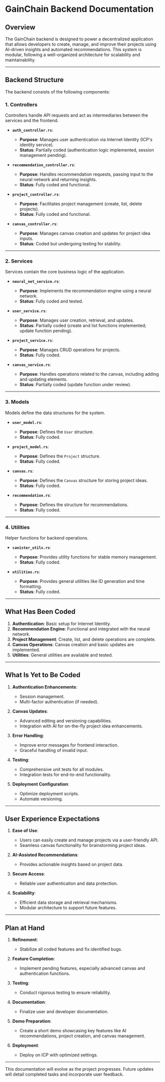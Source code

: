 # GainChain Backend Documentation

## Overview
The GainChain backend is designed to power a decentralized application that allows developers to create, manage, and improve their projects using AI-driven insights and automated recommendations. This system is modular, following a well-organized architecture for scalability and maintainability.

---

## Backend Structure
The backend consists of the following components:

### 1. **Controllers**
Controllers handle API requests and act as intermediaries between the services and the frontend.

- **`auth_controller.rs`**:
  - **Purpose**: Manages user authentication via Internet Identity (ICP's identity service).
  - **Status**: Partially coded (authentication logic implemented, session management pending).

- **`recommendation_controller.rs`**:
  - **Purpose**: Handles recommendation requests, passing input to the neural network and returning insights.
  - **Status**: Fully coded and functional.

- **`project_controller.rs`**:
  - **Purpose**: Facilitates project management (create, list, delete projects).
  - **Status**: Fully coded and functional.

- **`canvas_controller.rs`**:
  - **Purpose**: Manages canvas creation and updates for project idea inputs.
  - **Status**: Coded but undergoing testing for stability.

---

### 2. **Services**
Services contain the core business logic of the application.

- **`neural_net_service.rs`**:
  - **Purpose**: Implements the recommendation engine using a neural network.
  - **Status**: Fully coded and tested.

- **`user_service.rs`**:
  - **Purpose**: Manages user creation, retrieval, and updates.
  - **Status**: Partially coded (create and list functions implemented; update function pending).

- **`project_service.rs`**:
  - **Purpose**: Manages CRUD operations for projects.
  - **Status**: Fully coded.

- **`canvas_service.rs`**:
  - **Purpose**: Handles operations related to the canvas, including adding and updating elements.
  - **Status**: Partially coded (update function under review).

---

### 3. **Models**
Models define the data structures for the system.

- **`user_model.rs`**:
  - **Purpose**: Defines the `User` structure.
  - **Status**: Fully coded.

- **`project_model.rs`**:
  - **Purpose**: Defines the `Project` structure.
  - **Status**: Fully coded.

- **`canvas.rs`**:
  - **Purpose**: Defines the `Canvas` structure for storing project ideas.
  - **Status**: Fully coded.

- **`recommendation.rs`**:
  - **Purpose**: Defines the structure for recommendations.
  - **Status**: Fully coded.

---

### 4. **Utilities**
Helper functions for backend operations.

- **`canister_utils.rs`**:
  - **Purpose**: Provides utility functions for stable memory management.
  - **Status**: Fully coded.

- **`utilities.rs`**:
  - **Purpose**: Provides general utilities like ID generation and time formatting.
  - **Status**: Fully coded.

---

## What Has Been Coded
1. **Authentication**: Basic setup for Internet Identity.
2. **Recommendation Engine**: Functional and integrated with the neural network.
3. **Project Management**: Create, list, and delete operations are complete.
4. **Canvas Operations**: Canvas creation and basic updates are implemented.
5. **Utilities**: General utilities are available and tested.

---

## What Is Yet to Be Coded
1. **Authentication Enhancements**:
   - Session management.
   - Multi-factor authentication (if needed).

2. **Canvas Updates**:
   - Advanced editing and versioning capabilities.
   - Integration with AI for on-the-fly project idea enhancements.

3. **Error Handling**:
   - Improve error messages for frontend interaction.
   - Graceful handling of invalid input.

4. **Testing**:
   - Comprehensive unit tests for all modules.
   - Integration tests for end-to-end functionality.

5. **Deployment Configuration**:
   - Optimize deployment scripts.
   - Automate versioning.

---

## User Experience Expectations
1. **Ease of Use**:
   - Users can easily create and manage projects via a user-friendly API.
   - Seamless canvas functionality for brainstorming project ideas.

2. **AI-Assisted Recommendations**:
   - Provides actionable insights based on project data.

3. **Secure Access**:
   - Reliable user authentication and data protection.

4. **Scalability**:
   - Efficient data storage and retrieval mechanisms.
   - Modular architecture to support future features.

---

## Plan at Hand
1. **Refinement**:
   - Stabilize all coded features and fix identified bugs.

2. **Feature Completion**:
   - Implement pending features, especially advanced canvas and authentication functions.

3. **Testing**:
   - Conduct rigorous testing to ensure reliability.

4. **Documentation**:
   - Finalize user and developer documentation.

5. **Demo Preparation**:
   - Create a short demo showcasing key features like AI recommendations, project creation, and canvas management.

6. **Deployment**:
   - Deploy on ICP with optimized settings.


---

This documentation will evolve as the project progresses. Future updates will detail completed tasks and incorporate user feedback.